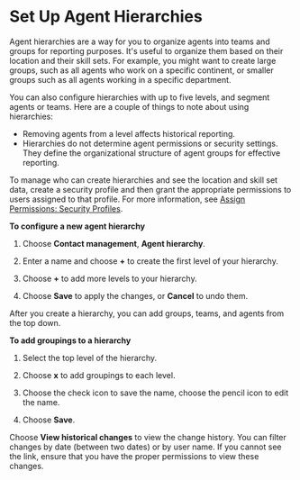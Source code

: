 # Set Up Agent Hierarchies<a name="agent-hierarchy"></a>

 Agent hierarchies are a way for you to organize agents into teams and groups for reporting purposes\. It's useful to organize them based on their location and their skill sets\. For example, you might want to create large groups, such as all agents who work on a specific continent, or smaller groups such as all agents working in a specific department\. 

You can also configure hierarchies with up to five levels, and segment agents or teams\. Here are a couple of things to note about using hierarchies:
+ Removing agents from a level affects historical reporting\.
+ Hierarchies do not determine agent permissions or security settings\. They define the organizational structure of agent groups for effective reporting\.

To manage who can create hierarchies and see the location and skill set data, create a security profile and then grant the appropriate permissions to users assigned to that profile\. For more information, see [Assign Permissions: Security Profiles](connect-security-profiles.md)\.

**To configure a new agent hierarchy**

1. Choose **Contact management**, **Agent hierarchy**\.

1. Enter a name and choose **\+** to create the first level of your hierarchy\.

1. Choose **\+** to add more levels to your hierarchy\.

1. Choose **Save** to apply the changes, or **Cancel** to undo them\.

After you create a hierarchy, you can add groups, teams, and agents from the top down\.

**To add groupings to a hierarchy**

1. Select the top level of the hierarchy\.

1. Choose **x** to add groupings to each level\.

1. Choose the check icon to save the name, choose the pencil icon to edit the name\.

1. Choose **Save**\.

Choose **View historical changes** to view the change history\. You can filter changes by date \(between two dates\) or by user name\. If you cannot see the link, ensure that you have the proper permissions to view these changes\.